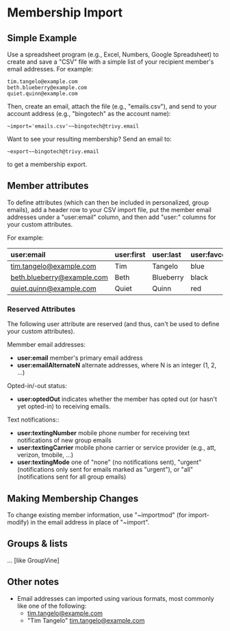 # Membership Import

## Simple Example

Use a spreadsheet program (e.g., Excel, Numbers, Google Spreadsheet)
to create and save a "CSV" file with a simple list of your recipient
member's email addresses.  For example:

```
tim.tangelo@example.com
beth.blueberry@example.com
quiet.quinn@example.com
```

Then, create an email, attach the file (e.g., "emails.csv"), and send
to your account address (e.g., "bingotech" as the account name):

```
~import='emails.csv'~~bingotech@trivy.email
```

Want to see your resulting membership?  Send an email to:

```
~export~~bingotech@trivy.email
```

to get a membership export.


## Member attributes

To define attributes (which can then be included in personalized,
group emails), add a header row to your CSV import file, put the
member email addresses under a "user:email" column, and then add
"user:<attribute name>" columns for your custom attributes.  

For example:

| user:email                  | user:first | user:last  | user:favcolor  |
|:----------------------------|:-----------|:-----------|:---------------|
|tim.tangelo@example.com      | Tim        | Tangelo    | blue           |
|beth.blueberry@example.com   | Beth       | Blueberry  | black          |
|quiet.quinn@example.com      | Quiet      | Quinn      | red            |


### Reserved Attributes

The following user attribute are reserved (and thus, can't be used to
define your custom attributes).

Memmber email addresses:

*  **user:email**  member's primary email address
*  **user:emailAlternateN** alternate addresses, where N is an integer (1, 2, ...)

Opted-in/-out status:

*  **user:optedOut** indicates whether the member has opted out (or hasn't yet opted-in) to receiving emails.

Text notifications::

*  **user:textingNumber**  mobile phone number for receiving text notifications of new group emails
*  **user:textingCarrier** mobile phone carrier or service provider
    (e.g., att, verizon, tmobile, ...)
*  **user:textingMode** one of "none" (no notifications sent), "urgent"
    (notifications only sent for emails marked as "urgent"), or "all"
    (notifications sent for all group emails)


## Making Membership Changes

To change existing member information, use "~importmod" (for
import-modify) in the email address in place of "~import".


## Groups & lists

... [like GroupVine]


## Other notes

- Email addresses can imported using various formats, most commonly like
  one of the following:
  - tim.tangelo@example.com
  - "Tim Tangelo" <tim.tangelo@example.com>
  
